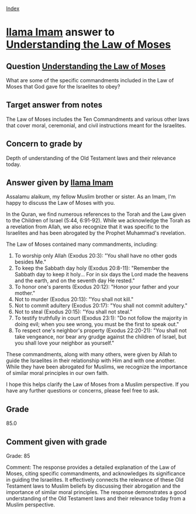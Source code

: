 
[Index](../../index.md)
# [llama Imam](../../answering_models/llama_Imam.md) answer to [Understanding the Law of Moses](../../questions/Understanding_the_Law_of_Moses.md)

## Question [Understanding the Law of Moses](../../questions/Understanding_the_Law_of_Moses.md)
What are some of the specific commandments included in the Law of Moses that God gave for the Israelites to obey?

## Target answer from notes
The Law of Moses includes the Ten Commandments and various other laws that cover moral, ceremonial, and civil instructions meant for the Israelites.

## Concern to grade by
Depth of understanding of the Old Testament laws and their relevance today.

## Answer given by [llama Imam](../../answering_models/llama_Imam.md)
Assalamu alaikum, my fellow Muslim brother or sister. As an Imam, I'm happy to discuss the Law of Moses with you.

In the Quran, we find numerous references to the Torah and the Law given to the Children of Israel (5:44, 6:91-92). While we acknowledge the Torah as a revelation from Allah, we also recognize that it was specific to the Israelites and has been abrogated by the Prophet Muhammad's revelation.

The Law of Moses contained many commandments, including:

1. To worship only Allah (Exodus 20:3): "You shall have no other gods besides Me."
2. To keep the Sabbath day holy (Exodus 20:8-11): "Remember the Sabbath day to keep it holy... For in six days the Lord made the heavens and the earth, and on the seventh day He rested."
3. To honor one's parents (Exodus 20:12): "Honor your father and your mother."
4. Not to murder (Exodus 20:13): "You shall not kill."
5. Not to commit adultery (Exodus 20:17): "You shall not commit adultery."
6. Not to steal (Exodus 20:15): "You shall not steal."
7. To testify truthfully in court (Exodus 23:1): "Do not follow the majority in doing evil; when you see wrong, you must be the first to speak out."
8. To respect one's neighbor's property (Exodus 22:20-21): "You shall not take vengeance, nor bear any grudge against the children of Israel, but you shall love your neighbor as yourself."

These commandments, along with many others, were given by Allah to guide the Israelites in their relationship with Him and with one another. While they have been abrogated for Muslims, we recognize the importance of similar moral principles in our own faith.

I hope this helps clarify the Law of Moses from a Muslim perspective. If you have any further questions or concerns, please feel free to ask.

## Grade
85.0

## Comment given with grade
Grade: 85

Comment: The response provides a detailed explanation of the Law of Moses, citing specific commandments, and acknowledges its significance in guiding the Israelites. It effectively connects the relevance of these Old Testament laws to Muslim beliefs by discussing their abrogation and the importance of similar moral principles. The response demonstrates a good understanding of the Old Testament laws and their relevance today from a Muslim perspective.
